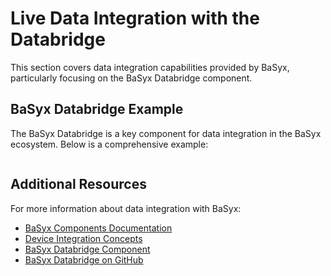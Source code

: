 # Live Data Integration with the Databridge

This section covers data integration capabilities provided by BaSyx, particularly focusing on the BaSyx Databridge component.

## BaSyx Databridge Example

The BaSyx Databridge is a key component for data integration in the BaSyx ecosystem. Below is a comprehensive example:

```{include} ../../../../external/basyx-java-server-sdk/examples/BaSyxDatabridge/README.md
```

## Additional Resources

For more information about data integration with BaSyx:

- [BaSyx Components Documentation](../../user_documentation/basyx_components/index.md)
- [Device Integration Concepts](../../user_documentation/concepts%20and%20architecture/device_integration.md)
- [BaSyx Databridge Component](../../user_documentation/basyx_components/databridge/index.md)
- [BaSyx Databridge on GitHub](https://github.com/eclipse-basyx/basyx-databridge)
